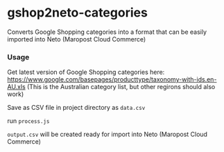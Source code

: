# gshop2neto-categories
Converts Google Shopping categories into a format that can be easily imported into Neto (Maropost Cloud Commerce)

### Usage

Get latest version of Google Shopping categories here: 
https://www.google.com/basepages/producttype/taxonomy-with-ids.en-AU.xls
(This is the Australian category list, but other regirons should also work)


Save as CSV file in project directory as `data.csv`

run `process.js` 

`output.csv` will be created ready for import into Neto (Maropost Cloud Commerce)